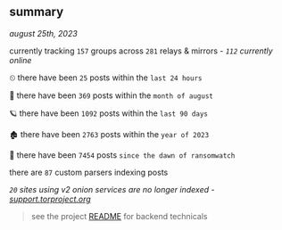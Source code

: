 
## summary
_august 25th, 2023_

currently tracking `157` groups across `281` relays & mirrors - _`112` currently online_

⏲ there have been `25` posts within the `last 24 hours`

🦈 there have been `369` posts within the `month of august`

🪐 there have been `1092` posts within the `last 90 days`

🏚 there have been `2763` posts within the `year of 2023`

🦕 there have been `7454` posts `since the dawn of ransomwatch`

there are `87` custom parsers indexing posts

_`20` sites using v2 onion services are no longer indexed - [support.torproject.org](https://support.torproject.org/onionservices/v2-deprecation/)_

> see the project [README](https://github.com/joshhighet/ransomwatch#ransomwatch--) for backend technicals
